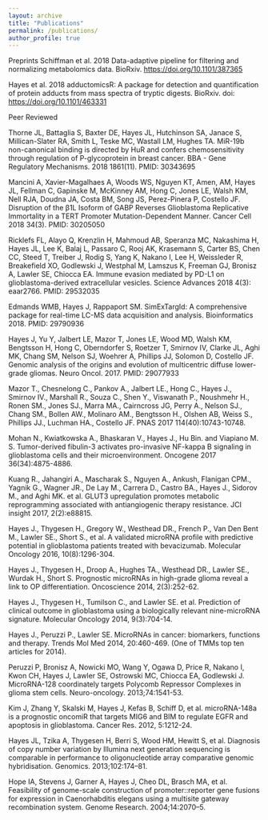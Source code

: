 ```yaml
---
layout: archive
title: "Publications"
permalink: /publications/
author_profile: true
---
```

Preprints
Schiffman et al. 2018 Data-adaptive pipeline for filtering and normalizing metabolomics data. BioRxiv. https://doi.org/10.1101/387365

Hayes et al. 2018 adductomicsR: A package for detection and quantification of protein adducts from mass spectra of tryptic digests. BioRxiv. doi: https://doi.org/10.1101/463331

Peer Reviewed

Thorne JL, Battaglia S, Baxter DE, Hayes JL, Hutchinson SA, Janace S, Millican-Slater RA, Smith L, Teske MC, Wastall LM, Hughes TA. MiR-19b non-canonical binding is directed by HuR and confers chemosensitivity through regulation of P-glycoprotein in breast cancer. BBA - Gene Regulatory Mechanisms. 2018 1861(11). PMID: 30343695 

Mancini A, Xavier-Magalhaes A, Woods WS, Nguyen KT, Amen, AM, Hayes JL, Fellman C, Gapinske M, McKinney AM, Hong C, Jones LE, Walsh KM, Nell RJA, Doudna JA, Costa BM, Song JS, Perez-Pinera P, Costello JF. Disruption of the β1L Isoform of GABP Reverses Glioblastoma Replicative Immortality in a TERT Promoter Mutation-Dependent Manner. Cancer Cell 2018 34(3). PMID: 30205050

Ricklefs FL, Alayo Q, Krenzlin H, Mahmoud AB, Speranza MC, Nakashima H, Hayes JL, Lee K, Balaj L, Passaro C, Rooj AK, Krasemann S, Carter BS, Chen CC, Steed T, Treiber J, Rodig S, Yang K, Nakano I, Lee H, Weissleder R, Breakefield XO, Godlewski J, Westphal M, Lamszus K, Freeman GJ, Bronisz A, Lawler SE, Chiocca EA. Immune evasion mediated by PD-L1 on glioblastoma-derived extracellular vesicles.  Science Advances 2018 4(3): eaar2766. PMID: 29532035

Edmands WMB, Hayes J, Rappaport SM. SimExTargId: A comprehensive package for real-time LC-MS data acquisition and analysis. Bioinformatics 2018. PMID: 29790936

Hayes J, Yu Y, Jalbert LE, Mazor T, Jones LE, Wood MD, Walsh KM, Bengtsson H, Hong C, Oberndorfer S, Roetzer T, Smirnov IV, Clarke JL, Aghi MK, Chang SM, Nelson SJ, Woehrer A, Phillips JJ, Solomon D, Costello JF. Genomic analysis of the origins and evolution of multicentric diffuse lower-grade gliomas. Neuro Oncol. 2017. PMID: 29077933

Mazor T., Chesnelong C., Pankov A., Jalbert LE., Hong C., Hayes J., Smirnov IV., Marshall R., Souza C., Shen Y., Viswanath P., Noushmehr H., Ronen SM., Jones SJ., Marra MA., Cairncross JG, Perry A., Nelson SJ., Chang SM., Bollen AW., Molinaro AM., Bengtsson H., Olshen AB, Weiss S., Phillips JJ., Luchman HA., Costello JF. PNAS 2017 114(40):10743-10748. 

Mohan N., Kwiatkowska A., Bhaskaran V., Hayes J., Hu Bin. and Viapiano M. S. Tumor-derived fibulin-3 activates pro-invasive NF-kappa B signaling in glioblastoma cells and their microenvironment. Oncogene 2017 36(34):4875-4886. 

Kuang R., Jahangiri A., Mascharak S., Nguyen A., Ankush, Flanigan CPM., Yagnik G., Wagner JR., De Lay M., Carrera D., Castro BA., Hayes J., Sidorov M., and Aghi MK. et al. GLUT3 upregulation promotes metabolic reprogramming associated with antiangiogenic therapy resistance. JCI insight 2017, 2(2):e88815.

Hayes J., Thygesen H., Gregory W., Westhead DR., French P., Van Den Bent M., Lawler SE., Short S., et al. A validated microRNA profile with predictive potential in glioblastoma patients treated with bevacizumab. Molecular Oncology 2016, 10(8):1296-304.

Hayes J., Thygesen H., Droop A., Hughes TA., Westhead DR., Lawler SE., Wurdak H., Short S.  Prognostic microRNAs in high-grade glioma reveal a link to OP differentiation. Oncoscience 2014, 2(3):252-62.  

Hayes J., Thygesen H., Tumilson C., and Lawler SE. et al. Prediction of clinical outcome in glioblastoma using a biologically relevant nine-microRNA signature.
Molecular Oncology 2014, 9(3):704-14.

Hayes J., Peruzzi P., Lawler SE. MicroRNAs in cancer: biomarkers, functions and therapy. Trends Mol Med 2014, 20:460-469. (One of TMMs top ten articles for 2014).

Peruzzi P, Bronisz A, Nowicki MO, Wang Y, Ogawa D, Price R, Nakano I, Kwon CH, Hayes J, Lawler SE, Ostrowski MC, Chiocca EA, Godlewski J. MicroRNA-128 coordinately targets Polycomb Repressor Complexes in glioma stem cells. Neuro-oncology. 2013;74:1541-53. 

Kim J, Zhang Y, Skalski M, Hayes J, Kefas B, Schiff D, et al. microRNA-148a is a prognostic oncomiR that targets MIG6 and BIM to regulate EGFR and apoptosis in glioblastoma. Cancer Res. 2012, 5:1212-24.

Hayes JL, Tzika A, Thygesen H, Berri S, Wood HM, Hewitt S, et al. Diagnosis of copy number variation by Illumina next generation sequencing is comparable in performance to oligonucleotide array comparative genomic hybridisation. Genomics. 2013;102:174–81. 

Hope IA, Stevens J, Garner A, Hayes J, Cheo DL, Brasch MA, et al. Feasibility of genome-scale construction of promoter::reporter gene fusions for expression in Caenorhabditis elegans using a multisite gateway recombination system. Genome Research. 2004;14:2070–5. 


